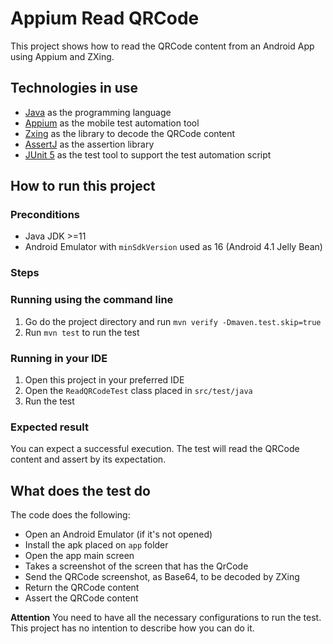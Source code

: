 # Appium Read QRCode

This project shows how to read the QRCode content from an Android App using Appium and ZXing.

## Technologies in use
* [Java](https://www.oracle.com/java/technologies/javase-downloads.html) as the programming language
* [Appium](http://appium.io/) as the mobile test automation tool
* [Zxing](https://github.com/zxing/zxing) as the library to decode the QRCode content
* [AssertJ](https://joel-costigliola.github.io/assertj/) as the assertion library
* [JUnit 5](https://junit.org/junit5/) as the test tool to support the test automation script

## How to run this project

### Preconditions
- Java JDK >=11
- Android Emulator with `minSdkVersion` used as 16 (Android 4.1 Jelly Bean)

### Steps

### Running using the command line
1. Go do the project directory and run `mvn verify -Dmaven.test.skip=true`
2. Run `mvn test` to run the test

### Running in your IDE
1. Open this project in your preferred IDE
2. Open the `ReadQRCodeTest` class placed in `src/test/java`
3. Run the test

### Expected result
You can expect a successful execution.
The test will read the QRCode content and assert by its expectation.

## What does the test do
The code does the following:
- Open an Android Emulator (if it's not opened)
- Install the apk placed on `app` folder
- Open the app main screen
- Takes a screenshot of the screen that has the QrCode
- Send the QRCode screenshot, as Base64, to be decoded by ZXing
- Return the QRCode content
- Assert the QRCode content

**Attention**
You need to have all the necessary configurations to run the test. This project has no intention to describe how you can do it.